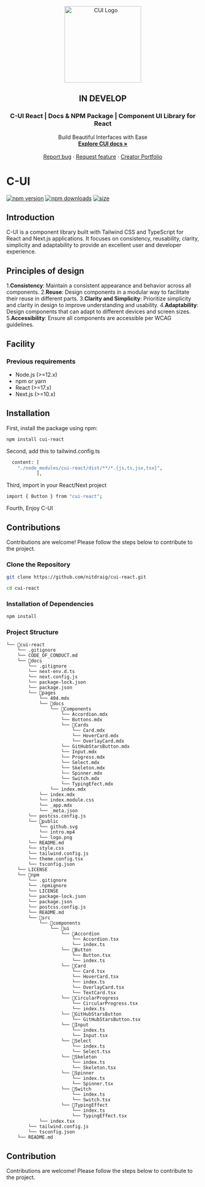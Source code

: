 <p align="center">
  <a href="https://c-ui.agustin.top/">
    <img src="https://res.cloudinary.com/draig/image/upload/v1720318582/cui/qri5p1r8fwfp8wvfc6l0.png" alt="CUI Logo" width="200" height="200">
  </a>
</p>
<h2 align="center">IN DEVELOP</h2>

<h3 align="center">C-UI React | Docs & NPM Package | Component UI Library for React</h3>

<p align="center">
  Build Beautiful Interfaces with Ease
  <br>
<a href="https://c-ui.agustin.top/"><strong>Explore CUI docs »</strong></a>
  <br>
  <br>
  <a href="https://github.com/nitdraig/cui-react/issues">Report bug</a>
  ·
  <a href="https://github.com/nitdraig/cui-react/issues">Request feature</a>
  ·
  <a href="https://agustin.top/">Creator Portfolio</a>
</p>

# C-UI

[![npm version](https://img.shields.io/npm/dm/cui-react.svg?style=flat-square)](https://www.npmjs.com/package/cui-react)
[![npm downloads](https://img.shields.io/npm/dm/cui-react.svg?style=flat-square)](https://www.npmjs.com/package/cui-react)
[![size](https://img.shields.io/bundlephobia/minzip/cui-react.svg?style=flat)](https://bundlephobia.com/result?p=cui-react)


## Introduction
C-UI is a component library built with Tailwind CSS and TypeScript for React and Next.js applications. It focuses on consistency, reusability, clarity, simplicity and adaptability to provide an excellent user and developer experience.

## Principles of design
1.**Consistency**: Maintain a consistent appearance and behavior across all components.
2.**Reuse**: Design components in a modular way to facilitate their reuse in different parts.
3.**Clarity and Simplicity**: Prioritize simplicity and clarity in design to improve understanding and usability.
4.**Adaptability**: Design components that can adapt to different devices and screen sizes.
5.**Accessibility**: Ensure all components are accessible per WCAG guidelines.

## Facility
### Previous requirements
- Node.js (>=12.x)
- npm or yarn
- React (>=17.x)
- Next.js (>=10.x)


## Installation

First, install the package using npm:

```bash
npm install cui-react
```
Second, add this to tailwind.config.ts
```bash
  content: [
    "./node_modules/cui-react/dist/**/*.{js,ts,jsx,tsx}",
           ], 

```
Third, import in your React/Next project
```bash
import { Button } from "cui-react";
```
Fourth, Enjoy C-UI

## Contributions
Contributions are welcome! Please follow the steps below to contribute to the project.

### Clone the Repository

```bash
git clone https://github.com/nitdraig/cui-react.git

cd cui-react
```
### Installation of Dependencies

```bash
npm install
```

### Project Structure

```
└── 📁cui-react
    └── .gitignore
    └── CODE_OF_CONDUCT.md
    └── 📁docs
        └── .gitignore
        └── next-env.d.ts
        └── next.config.js
        └── package-lock.json
        └── package.json
        └── 📁pages
            └── 404.mdx
            └── 📁docs
                └── 📁Components
                    └── Accordion.mdx
                    └── Buttons.mdx
                    └── 📁Cards
                        └── Card.mdx
                        └── HoverCard.mdx
                        └── OverlayCard.mdx
                    └── GitHubStarsButton.mdx
                    └── Input.mdx
                    └── Progress.mdx
                    └── Select.mdx
                    └── Skeleton.mdx
                    └── Spinner.mdx
                    └── Switch.mdx
                    └── TypingEfect.mdx
                └── index.mdx
            └── index.mdx
            └── index.module.css
            └── _app.mdx
            └── _meta.json
        └── postcss.config.js
        └── 📁public
            └── github.svg
            └── intro.mp4
            └── logo.png
        └── README.md
        └── style.css
        └── tailwind.config.js
        └── theme.config.tsx
        └── tsconfig.json
    └── LICENSE
    └── 📁npm
        └── .gitignore
        └── .npmignore
        └── LICENSE
        └── package-lock.json
        └── package.json
        └── postcss.config.js
        └── README.md
        └── 📁src
            └── 📁components
                └── 📁ui
                    └── 📁Accordion
                        └── Accordion.tsx
                        └── index.ts
                    └── 📁Button
                        └── Button.tsx
                        └── index.ts
                    └── 📁Card
                        └── Card.tsx
                        └── HoverCard.tsx
                        └── index.ts
                        └── OverlayCard.tsx
                        └── TextCard.tsx
                    └── 📁CircularProgress
                        └── CircularProgress.tsx
                        └── index.ts
                    └── 📁GitHubStarsButton
                        └── GitHubStarsButton.tsx
                    └── 📁Input
                        └── index.ts
                        └── Input.tsx
                    └── 📁Select
                        └── index.ts
                        └── Select.tsx
                    └── 📁Skeleton
                        └── index.ts
                        └── Skeleton.tsx
                    └── 📁Spinner
                        └── index.ts
                        └── Spinner.tsx
                    └── 📁Switch
                        └── index.ts
                        └── Switch.tsx
                    └── 📁TypingEffect
                        └── index.ts
                        └── TypingEffect.tsx
            └── index.tsx
        └── tailwind.config.js
        └── tsconfig.json
    └── README.md
```
## Contribution
Contributions are welcome! Please follow the steps below to contribute to the project.
